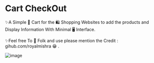 # Cart CheckOut

✨A Simple 🛒 Cart for the 🛍️ Shopping Websites to add the products and Display Information With Minimal 🖥️ Interface.

✨Feel free To 🍴 Folk and use please mention the Credit : gihub.com/royalmishra 😁 .


![image](https://user-images.githubusercontent.com/70006481/205503797-e06207b5-2a1a-41c8-b00d-797b7758c144.png)
